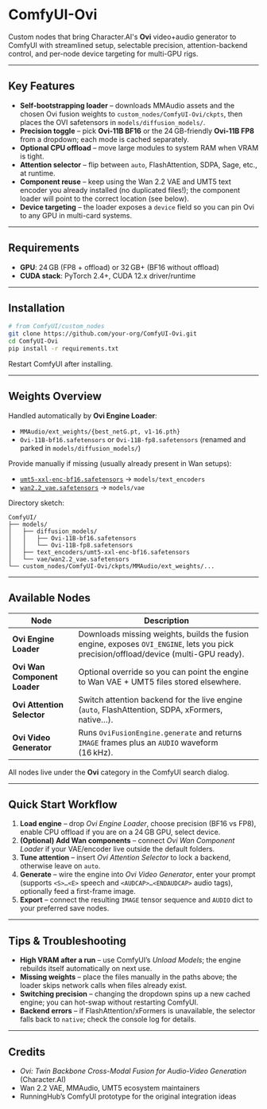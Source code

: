 # ComfyUI-Ovi

Custom nodes that bring Character.AI's **Ovi** video+audio generator to ComfyUI with streamlined setup, selectable precision, attention-backend control, and per-node device targeting for multi-GPU rigs.

---

## Key Features

- **Self-bootstrapping loader** – downloads MMAudio assets and the chosen Ovi fusion weights to `custom_nodes/ComfyUI-Ovi/ckpts`, then places the OVI safetensors in `models/diffusion_models/`.
- **Precision toggle** – pick **Ovi-11B BF16** or the 24 GB-friendly **Ovi-11B FP8** from a dropdown; each mode is cached separately.
- **Optional CPU offload** – move large modules to system RAM when VRAM is tight.
- **Attention selector** – flip between `auto`, FlashAttention, SDPA, Sage, etc., at runtime.
- **Component reuse** – keep using the Wan 2.2 VAE and UMT5 text encoder you already installed (no duplicated files!); the component loader will point to the correct location (see below).
- **Device targeting** – the loader exposes a `device` field so you can pin Ovi to any GPU in multi-card systems.

---

## Requirements

- **GPU**: 24 GB (FP8 + offload) or 32 GB+ (BF16 without offload)
- **CUDA stack**: PyTorch 2.4+, CUDA 12.x driver/runtime

---

## Installation

```bash
# from ComfyUI/custom_nodes
git clone https://github.com/your-org/ComfyUI-Ovi.git
cd ComfyUI-Ovi
pip install -r requirements.txt
```

Restart ComfyUI after installing.

---

## Weights Overview

Handled automatically by **Ovi Engine Loader**:

- `MMAudio/ext_weights/{best_netG.pt, v1-16.pth}`
- `Ovi-11B-bf16.safetensors` or `Ovi-11B-fp8.safetensors` (renamed and parked in `models/diffusion_models/`)

Provide manually if missing (usually already present in Wan setups):

- [`umt5-xxl-enc-bf16.safetensors`](https://huggingface.co/Kijai/WanVideo_comfy/blob/main/umt5-xxl-enc-bf16.safetensors) → `models/text_encoders`
- [`wan2.2_vae.safetensors`](https://huggingface.co/Comfy-Org/Wan_2.2_ComfyUI_Repackaged/blob/main/split_files/vae/wan2.2_vae.safetensors) → `models/vae`

Directory sketch:

```
ComfyUI/
├── models/
│   ├── diffusion_models/
│   │   ├── Ovi-11B-bf16.safetensors
│   │   └── Ovi-11B-fp8.safetensors
│   ├── text_encoders/umt5-xxl-enc-bf16.safetensors
│   └── vae/wan2.2_vae.safetensors
└── custom_nodes/ComfyUI-Ovi/ckpts/MMAudio/ext_weights/...
```

---

## Available Nodes

| Node | Description |
| --- | --- |
| **Ovi Engine Loader** | Downloads missing weights, builds the fusion engine, exposes `OVI_ENGINE`, lets you pick precision/offload/device (multi-GPU ready). |
| **Ovi Wan Component Loader** | Optional override so you can point the engine to Wan VAE + UMT5 files stored elsewhere. |
| **Ovi Attention Selector** | Switch attention backend for the live engine (`auto`, FlashAttention, SDPA, xFormers, native…). |
| **Ovi Video Generator** | Runs `OviFusionEngine.generate` and returns `IMAGE` frames plus an `AUDIO` waveform (16 kHz). |

All nodes live under the **Ovi** category in the ComfyUI search dialog.

---

## Quick Start Workflow

1. **Load engine** – drop *Ovi Engine Loader*, choose precision (BF16 vs FP8), enable CPU offload if you are on a 24 GB GPU, select device.
2. **(Optional) Add Wan components** – connect *Ovi Wan Component Loader* if your VAE/encoder live outside the default folders.
3. **Tune attention** – insert *Ovi Attention Selector* to lock a backend, otherwise leave on `auto`.
4. **Generate** – wire the engine into *Ovi Video Generator*, enter your prompt (supports `<S>…<E>` speech and `<AUDCAP>…<ENDAUDCAP>` audio tags), optionally feed a first-frame image.
5. **Export** – connect the resulting `IMAGE` tensor sequence and `AUDIO` dict to your preferred save nodes.

---

## Tips & Troubleshooting

- **High VRAM after a run** – use ComfyUI’s *Unload Models*; the engine rebuilds itself automatically on next use.
- **Missing weights** – place the files manually in the paths above; the loader skips network calls when files already exist.
- **Switching precision** – changing the dropdown spins up a new cached engine; you can hot-swap without restarting ComfyUI.
- **Backend errors** – if FlashAttention/xFormers is unavailable, the selector falls back to `native`; check the console log for details.

---

## Credits

- *Ovi: Twin Backbone Cross-Modal Fusion for Audio-Video Generation* (Character.AI)
- Wan 2.2 VAE, MMAudio, UMT5 ecosystem maintainers
- RunningHub’s ComfyUI prototype for the original integration ideas
